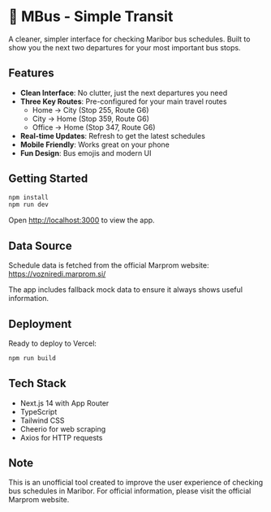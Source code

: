 # 🚌 MBus - Simple Transit

A cleaner, simpler interface for checking Maribor bus schedules. Built to show you the next two departures for your most important bus stops.

## Features

- **Clean Interface**: No clutter, just the next departures you need
- **Three Key Routes**: Pre-configured for your main travel routes
  - Home → City (Stop 255, Route G6)
  - City → Home (Stop 359, Route G6) 
  - Office → Home (Stop 347, Route G6)
- **Real-time Updates**: Refresh to get the latest schedules
- **Mobile Friendly**: Works great on your phone
- **Fun Design**: Bus emojis and modern UI

## Getting Started

```bash
npm install
npm run dev
```

Open [http://localhost:3000](http://localhost:3000) to view the app.

## Data Source

Schedule data is fetched from the official Marprom website: https://vozniredi.marprom.si/

The app includes fallback mock data to ensure it always shows useful information.

## Deployment

Ready to deploy to Vercel:

```bash
npm run build
```

## Tech Stack

- Next.js 14 with App Router
- TypeScript
- Tailwind CSS
- Cheerio for web scraping
- Axios for HTTP requests

## Note

This is an unofficial tool created to improve the user experience of checking bus schedules in Maribor. For official information, please visit the official Marprom website.